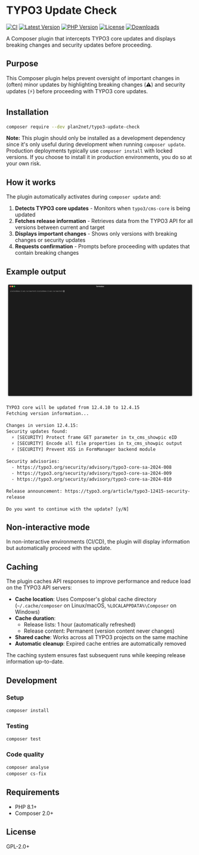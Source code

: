 # TYPO3 Update Check

[![CI](https://github.com/plan2net/typo3-update-check/actions/workflows/ci.yml/badge.svg)](https://github.com/plan2net/typo3-update-check/actions/workflows/ci.yml)
[![Latest Version](https://img.shields.io/github/v/release/plan2net/typo3-update-check?include_prereleases&label=latest)](https://github.com/plan2net/typo3-update-check/releases)
[![PHP Version](https://img.shields.io/packagist/php-v/plan2net/typo3-update-check)](https://packagist.org/packages/plan2net/typo3-update-check)
[![License](https://img.shields.io/github/license/plan2net/typo3-update-check)](https://github.com/plan2net/typo3-update-check/blob/main/LICENSE)
[![Downloads](https://img.shields.io/packagist/dt/plan2net/typo3-update-check)](https://packagist.org/packages/plan2net/typo3-update-check)

A Composer plugin that intercepts TYPO3 core updates and displays breaking changes and security updates before proceeding.

## Purpose

This Composer plugin helps prevent oversight of important changes in (often) minor updates by highlighting breaking changes (⚠️) and security updates (⚡) before proceeding with TYPO3 core updates.

## Installation

```bash
composer require --dev plan2net/typo3-update-check
```

**Note:** This plugin should only be installed as a development dependency since it's only useful during development when running `composer update`. Production deployments typically use `composer install` with locked versions. If you choose to install it in production environments, you do so at your own risk.

## How it works

The plugin automatically activates during `composer update` and:

1. **Detects TYPO3 core updates** - Monitors when `typo3/cms-core` is being updated
2. **Fetches release information** - Retrieves data from the TYPO3 API for all versions between current and target
3. **Displays important changes** - Shows only versions with breaking changes or security updates
4. **Requests confirmation** - Prompts before proceeding with updates that contain breaking changes

## Example output

![Demo](documentation/render.gif)

```
TYPO3 core will be updated from 12.4.10 to 12.4.15
Fetching version information...

Changes in version 12.4.15:
Security updates found:
  ⚡ [SECURITY] Protect frame GET parameter in tx_cms_showpic eID
  ⚡ [SECURITY] Encode all file properties in tx_cms_showpic output
  ⚡ [SECURITY] Prevent XSS in FormManager backend module

Security advisories:
  - https://typo3.org/security/advisory/typo3-core-sa-2024-008
  - https://typo3.org/security/advisory/typo3-core-sa-2024-009
  - https://typo3.org/security/advisory/typo3-core-sa-2024-010

Release announcement: https://typo3.org/article/typo3-12415-security-release

Do you want to continue with the update? [y/N]
```

## Non-interactive mode

In non-interactive environments (CI/CD), the plugin will display information but automatically proceed with the update.

## Caching

The plugin caches API responses to improve performance and reduce load on the TYPO3 API servers:

- **Cache location**: Uses Composer's global cache directory (`~/.cache/composer` on Linux/macOS, `%LOCALAPPDATA%\Composer` on Windows)
- **Cache duration**: 
  - Release lists: 1 hour (automatically refreshed)
  - Release content: Permanent (version content never changes)
- **Shared cache**: Works across all TYPO3 projects on the same machine
- **Automatic cleanup**: Expired cache entries are automatically removed

The caching system ensures fast subsequent runs while keeping release information up-to-date.

## Development

### Setup
```bash
composer install
```

### Testing
```bash
composer test
```

### Code quality
```bash
composer analyse
composer cs-fix
```

## Requirements

- PHP 8.1+
- Composer 2.0+

## License

GPL-2.0+
